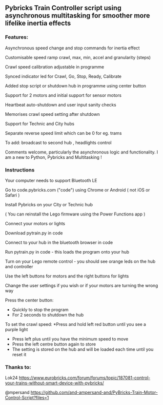 ## Pybricks Train Controller script using asynchronous multitasking for smoother more lifelike inertia effects

### Features:

Asynchronous speed change and stop commands for inertia effect 

Customisable speed ramp crawl, max, min, accel and granularity (steps)

Crawl speed calibration adjustable in programme 

Synced indicator led for Crawl, Go, Stop, Ready, Calibrate 

Added stop script or shutdown hub in programme using center button

Support for 2 motors and initial support for sensor motors

Heartbeat auto-shutdown and user input sanity checks

Memorises crawl speed setting after shutdown

Support for Technic and City hubs 

Separate reverse speed limit which can be 0 for eg. trams

To add: broadcast to second hub , headlights control

Comments welcome, particularly the asynchronous logic and functionality. I am a new to Python, Pybricks and Multitasking !

### Instructions

Your computer needs to support Bluetooth LE

Go to code.pybricks.com ("code") using Chrome or Android ( not iOS or Safari )

Install Pybricks on your City or Technic hub

( You can reinstall the Lego firmware using the Power Functions app )

Connect your motors or lights

Download pytrain.py in code

Connect to your hub in the bluetooth browser in code

Run pytrain.py in code - this loads the program onto your hub

Turn on your Lego remote control - you should see orange leds on the hub and controller

Use the left buttons for motors and the right buttons for lights

Change the user settings if you wish or if your motors are turning the wrong way

Press the center button:
* Quickly to stop the program
* For 2 seconds to shutdown the hub

To set the crawl speed:
*Press and hold left red button until you see a purple light
* Press left plus until you have the minimum speed to move
* Press the left centre button again to store
* The setting is stored on the hub and will be loaded each time until you reset it

### Thanks to: 

Lok24 https://www.eurobricks.com/forum/forums/topic/187081-control-your-trains-without-smart-device-with-pybricks/

@mpersand https://github.com/and-ampersand-and/PyBricks-Train-Motor-Control-Script?files=1


